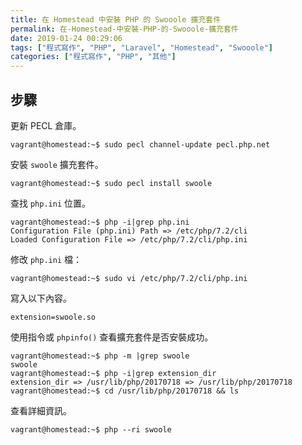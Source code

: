 ```yaml
---
title: 在 Homestead 中安裝 PHP 的 Swooole 擴充套件
permalink: 在-Homestead-中安裝-PHP-的-Swooole-擴充套件
date: 2019-01-24 00:29:06
tags: ["程式寫作", "PHP", "Laravel", "Homestead", "Swooole"]
categories: ["程式寫作", "PHP", "其他"]
---
```


## 步驟
更新 PECL 倉庫。
```
vagrant@homestead:~$ sudo pecl channel-update pecl.php.net
```

安裝 `swoole` 擴充套件。
```
vagrant@homestead:~$ sudo pecl install swoole
```

查找 `php.ini` 位置。
```
vagrant@homestead:~$ php -i|grep php.ini
Configuration File (php.ini) Path => /etc/php/7.2/cli
Loaded Configuration File => /etc/php/7.2/cli/php.ini
```

修改 `php.ini` 檔：
```
vagrant@homestead:~$ sudo vi /etc/php/7.2/cli/php.ini
```

寫入以下內容。
```
extension=swoole.so
```

使用指令或 `phpinfo()` 查看擴充套件是否安裝成功。
```
vagrant@homestead:~$ php -m |grep swoole
swoole
vagrant@homestead:~$ php -i|grep extension_dir
extension_dir => /usr/lib/php/20170718 => /usr/lib/php/20170718
vagrant@homestead:~$ cd /usr/lib/php/20170718 && ls
```

查看詳細資訊。
```
vagrant@homestead:~$ php --ri swoole
```
